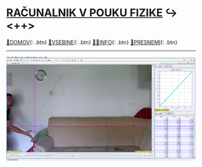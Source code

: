 # [RAČUNALNIK V POUKU FIZIKE](../index) ↪ <++>

[🏡DOMOV](./index){: .btn}
[📝VSEBINE](./Vsebine/index.md){: .btn}
[👨‍🎓INFO](./info.html){: .btn}
[💾PRESNEMI](./Presnemi/index){: .btn}

---

![Video analiza poševnega meta.](./Seminar/slike/video_analyze.png)
